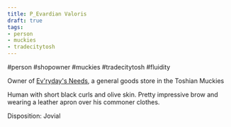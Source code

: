 ```yaml
---
title: P_Evardian Valoris
draft: true
tags:
- person
- muckies
- tradecitytosh
---
```


#person #shopowner #muckies #tradecitytosh #fluidity

Owner of [Ev'ryday's Needs](obsidian://open?vault=World%20Wiki&file=Confederation%20of%20Cernia%2FTradecity%20Tosh%2FMuckies%2FL_Ev'ryday's%20Needs), a general goods store in the Toshian Muckies

Human with short black curls and olive skin. Pretty impressive brow and wearing a leather apron over his commoner clothes.

Disposition: Jovial
